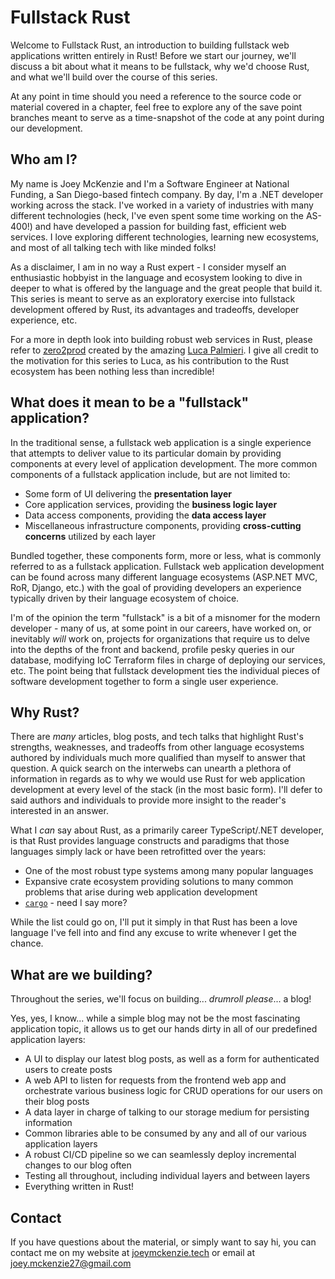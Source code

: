 # Fullstack Rust

Welcome to Fullstack Rust, an introduction to building fullstack web applications written entirely in Rust! Before we start our journey, we'll discuss a bit about what it means to be fullstack, why we'd choose Rust, and what we'll build over the course of this series.

At any point in time should you need a reference to the source code or material covered in a chapter, feel free to explore any of the save point branches meant to serve as a time-snapshot of the code at any point during our development.

## Who am I?

My name is Joey McKenzie and I'm a Software Engineer at National Funding, a San Diego-based fintech company. By day, I'm a .NET developer working across the stack. I've worked in a variety of industries with many different technologies (heck, I've even spent some time working on the AS-400!) and have developed a passion for building fast, efficient web services. I love exploring different technologies, learning new ecosystems, and most of all talking tech with like minded folks!

As a disclaimer, I am in no way a Rust expert - I consider myself an enthusiastic hobbyist in the language and ecosystem looking to dive in deeper to what is offered by the language and the great people that build it. This series is meant to serve as an exploratory exercise into fullstack development offered by Rust, its advantages and tradeoffs, developer experience, etc.

For a more in depth look into building robust web services in Rust, please refer to [zero2prod](https://www.zero2prod.com/) created by the amazing [Luca Palmieri](https://github.com/LukeMathWalker/). I give all credit to the motivation for this series to Luca, as his contribution to the Rust ecosystem has been nothing less than incredible!

## What does it mean to be a "fullstack" application?

In the traditional sense, a fullstack web application is a single experience that attempts to deliver value to its particular domain by providing components at every level of application development. The more common components of a fullstack application include, but are not limited to:

- Some form of UI delivering the **presentation layer**
- Core application services, providing the **business logic layer**
- Data access components, providing the **data access layer**
- Miscellaneous infrastructure components, providing **cross-cutting concerns** utilized by each layer

Bundled together, these components form, more or less, what is commonly referred to as a fullstack application. Fullstack web application development can be found across many different language ecosystems (ASP.NET MVC, RoR, Django, etc.) with the goal of providing developers an experience typically driven by their language ecosystem of choice. 

I'm of the opinion the term "fullstack" is a bit of a misnomer for the modern developer - many of us, at some point in our careers, have worked on, or inevitably _will_ work on, projects for organizations that require us to delve into the depths of the front and backend, profile pesky queries in our database, modifying IoC Terraform files in charge of deploying our services, etc. The point being that fullstack development ties the individual pieces of software development together to form a single user experience.

## Why Rust?

There are *many* articles, blog posts, and tech talks that highlight Rust's strengths, weaknesses, and tradeoffs from other language ecosystems authored by individuals much more qualified than myself to answer that question. A quick search on the interwebs can unearth a plethora of information in regards as to why we would use Rust for web application development at every level of the stack (in the most basic form). I'll defer to said authors and individuals to provide more insight to the reader's interested in an answer.

What I *can* say about Rust, as a primarily career TypeScript/.NET developer, is that Rust provides language constructs and paradigms that those languages simply lack or have been retrofitted over the years:

- One of the most robust type systems among many popular languages
- Expansive crate ecosystem providing solutions to many common problems that arise during web application development
- [`cargo`](https://doc.rust-lang.org/cargo/) - need I say more?

While the list could go on, I'll put it simply in that Rust has been a love language I've fell into and find any excuse to write whenever I get the chance.

## What are we building?

Throughout the series, we'll focus on building... *drumroll please*... a blog!

Yes, yes, I know... while a simple blog may not be the most fascinating application topic, it allows us to get our hands dirty in all of our predefined application layers:

- A UI to display our latest blog posts, as well as a form for authenticated users to create posts
- A web API to listen for requests from the frontend web app and orchestrate various business logic for CRUD operations for our users on their blog posts
- A data layer in charge of talking to our storage medium for persisting information
- Common libraries able to be consumed by any and all of our various application layers
- A robust CI/CD pipeline so we can seamlessly deploy incremental changes to our blog often
- Testing all throughout, including individual layers and between layers
- Everything written in Rust!

## Contact

If you have questions about the material, or simply want to say hi, you can contact me on my website at [joeymckenzie.tech](https://joeymckenzie.tech/) or email at [joey.mckenzie27@gmail.com](mailto:joey.mckenzie27@gmail.com)
